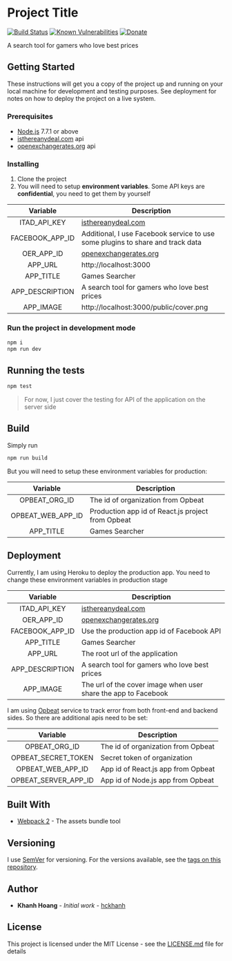 # Project Title

[![Build Status](https://travis-ci.org/hckhanh/games-searcher.svg?branch=master)](https://travis-ci.org/hckhanh/games-searcher)
[![Known Vulnerabilities](https://snyk.io/test/github/hckhanh/games-searcher/badge.svg)](https://snyk.io/test/github/hckhanh/games-searcher)
[![Donate](https://img.shields.io/badge/Donate-PayPal-green.svg)](https://www.paypal.me/hckhanh/5)

A search tool for gamers who love best prices

## Getting Started

These instructions will get you a copy of the project up and running on your local machine for development and testing purposes.
See deployment for notes on how to deploy the project on a live system.

### Prerequisites

* [Node.js](https://nodejs.org/en/) 7.7.1 or above
* [isthereanydeal.com](https://isthereanydeal.com/) api
* [openexchangerates.org](https://openexchangerates.org/) api

### Installing

1. Clone the project
1. You will need to setup **environment variables**. Some API keys are **confidential**, you need to get them by yourself

|     Variable    | Description                                                                    |
|:---------------:|--------------------------------------------------------------------------------|
|   ITAD_API_KEY  | [isthereanydeal.com](https://isthereanydeal.com/)                              |
| FACEBOOK_APP_ID | Additional, I use Facebook service to use some plugins to share and track data |
|    OER_APP_ID   | [openexchangerates.org](https://openexchangerates.org/)                        |
|     APP_URL     | http://localhost:3000                                                          |
|    APP_TITLE    | Games Searcher                                                                 |
| APP_DESCRIPTION | A search tool for gamers who love best prices                                  |
|    APP_IMAGE    | http://localhost:3000/public/cover.png                                         |

### Run the project in development mode

```bash
npm i
npm run dev
```

## Running the tests

```bash
npm test
```

> For now, I just cover the testing for API of the application on the server side

## Build

Simply run

```bash
npm run build
```

But you will need to setup these environment variables for production:

|      Variable     | Description                                       |
|:-----------------:|---------------------------------------------------|
|   OPBEAT_ORG_ID   | The id of organization from Opbeat                |
| OPBEAT_WEB_APP_ID | Production app id of React.js project from Opbeat |
|     APP_TITLE     | Games Searcher                                    |

## Deployment

Currently, I am using Heroku to deploy the production app. You need to change these environment variables in production stage

|     Variable    | Description                                                    |
|:---------------:|----------------------------------------------------------------|
|   ITAD_API_KEY  | [isthereanydeal.com](https://isthereanydeal.com/)              |
|    OER_APP_ID   | [openexchangerates.org](https://openexchangerates.org/)        |
| FACEBOOK_APP_ID | Use the production app id of Facebook API                      |
|    APP_TITLE    | Games Searcher                                                 |
|     APP_URL     | The root url of the application                                |
| APP_DESCRIPTION | A search tool for gamers who love best prices                  |
|    APP_IMAGE    | The url of the cover image when user share the app to Facebook |

I am using [Opbeat](https://opbeat.com/) service to track error from both front-end and backend sides.
So there are additional apis need to be set:

|       Variable       | Description                            |
|:--------------------:|----------------------------------------|
|     OPBEAT_ORG_ID    | The id of organization from Opbeat     |
|  OPBEAT_SECRET_TOKEN | Secret token of organization           |
|   OPBEAT_WEB_APP_ID  | App id of React.js app from Opbeat     |
| OPBEAT_SERVER_APP_ID | App id of Node.js app from Opbeat      |

## Built With

* [Webpack 2](https://webpack.js.org/) - The assets bundle tool

## Versioning

I use [SemVer](http://semver.org/) for versioning. For the versions available, see the [tags on this repository](https://github.com/hckhanh/games-searcher/tags). 

## Author

* **Khanh Hoang** - *Initial work* - [hckhanh](https://github.com/hckhanh)

## License

This project is licensed under the MIT License - see the [LICENSE.md](LICENSE.md) file for details
